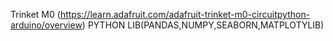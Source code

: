 Trinket M0 (https://learn.adafruit.com/adafruit-trinket-m0-circuitpython-arduino/overview)
PYTHON LIB(PANDAS,NUMPY,SEABORN,MATPLOTYLIB)
